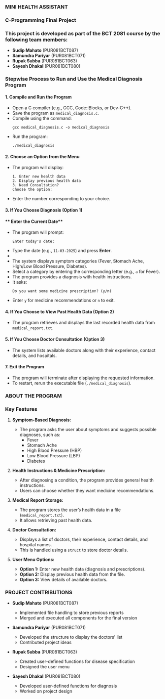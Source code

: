  ### **MINI HEALTH ASSISTANT**

### **C-Programming Final Project**

### **This project is developed as part of the BCT 2081 course by the following team members:**
  - **Sudip Mahato** (PUR081BCT087)  
  - **Samundra Pariyar** (PUR081BCT071)  
  - **Rupak Subba** (PUR081BCT063)  
  - **Sayesh Dhakal** (PUR081BCT080)  

### **Stepwise Process to Run and Use the Medical Diagnosis Program**  

#### **1. Compile and Run the Program**  
- Open a C compiler (e.g., GCC, Code::Blocks, or Dev-C++).  
- Save the program as `medical_diagnosis.c`.  
- Compile using the command:  
  ```
  gcc medical_diagnosis.c -o medical_diagnosis
  ```
- Run the program:  
  ```
  ./medical_diagnosis
  ```

#### **2. Choose an Option from the Menu**  
- The program will display:  
  ```
  1. Enter new health data  
  2. Display previous health data  
  3. Need Consultation?  
  Choose the option:
  ```
- Enter the number corresponding to your choice.

#### **3. If You Choose Diagnosis (Option 1)**  

#### ** Enter the Current Date**  
- The program will prompt:  
  ```
  Enter today's date:
  ```
- Type the date (e.g., `11-03-2025`) and press **Enter**.
- 
- The system displays symptom categories (Fever, Stomach Ache, High/Low Blood Pressure, Diabetes).  
- Select a category by entering the corresponding letter (e.g., `a` for Fever).  
- The program provides a diagnosis with health instructions.  
- It asks:  
  ```
  Do you want some medicine prescription? (y/n)
  ```
- Enter `y` for medicine recommendations or `n` to exit.

#### **4. If You Choose to View Past Health Data (Option 2)**  
- The program retrieves and displays the last recorded health data from `medical_report.txt`.

#### **5. If You Choose Doctor Consultation (Option 3)**  
- The system lists available doctors along with their experience, contact details, and hospitals.

#### **7. Exit the Program**  
- The program will terminate after displaying the requested information.  
- To restart, rerun the executable file (`./medical_diagnosis`). 


### **ABOUT THE PROGRAM**

### **Key Features**
1. **Symptom-Based Diagnosis:**
   - The program asks the user about symptoms and suggests possible diagnoses, such as:
     - Fever
     - Stomach Ache
     - High Blood Pressure (HBP)
     - Low Blood Pressure (LBP)
     - Diabetes

2. **Health Instructions & Medicine Prescription:**
   - After diagnosing a condition, the program provides general health instructions.
   - Users can choose whether they want medicine recommendations.

3. **Medical Report Storage:**
   - The program stores the user’s health data in a file (`medical_report.txt`).
   - It allows retrieving past health data.

4. **Doctor Consultation:**
   - Displays a list of doctors, their experience, contact details, and hospital names.
   - This is handled using a `struct` to store doctor details.

5. **User Menu Options:**
   - **Option 1:** Enter new health data (diagnosis and prescriptions).
   - **Option 2:** Display previous health data from the file.
   - **Option 3:** View details of available doctors.


### **PROJECT CONTRIBUTIONS**  

- **Sudip Mahato** (PUR081BCT087)  
  - Implemented file handling to store previous reports  
  - Merged and executed all components for the final version  

- **Samundra Pariyar** (PUR081BCT071)  
  - Developed the structure to display the doctors' list  
  - Contributed project ideas  

- **Rupak Subba** (PUR081BCT063)  
  - Created user-defined functions for disease specification  
  - Designed the user menu  

- **Sayesh Dhakal** (PUR081BCT080)  
  - Developed user-defined functions for diagnosis  
  - Worked on project design  

